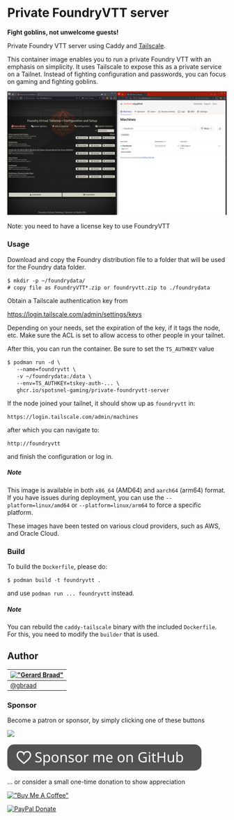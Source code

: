 Private FoundryVTT server
=========================

**Fight goblins, not unwelcome guests!**


Private Foundry VTT server using Caddy and [Tailscale](https://tailscale.com). 

This container image enables you to run a private Foundry VTT with an 
emphasis on simplicity. It uses Tailscale to expose this as a private
service on a Tailnet. Instead of fighting configuration and passwords,
you can focus on gaming and fighting goblins.

![](./screenshot.jpg)


Note: you need to have a license key to use FoundryVTT


### Usage
Download and copy the Foundry distribution file to a folder that will be used for the Foundry data folder.

```
$ mkdir -p ~/foundrydata/
# copy file as FoundryVTT*.zip or foundryvtt.zip to ./foundrydata
```

Obtain a Tailscale authentication key from

   https://login.tailscale.com/admin/settings/keys


Depending on your needs, set the expiration of the key, if it tags the node, etc. Make sure the ACL is set to allow access to other people in your tailnet.

After this, you can run the container. Be sure to set the `TS_AUTHKEY` value


```
$ podman run -d \
   --name=foundryvtt \
   -v ~/foundrydata:/data \
   --env=TS_AUTHKEY=tskey-auth-... \
   ghcr.io/spotsnel-gaming/private-foundryvtt-server
```

If the node joined your tailnet, it should show up as `foundryvtt` in:

    https://login.tailscale.com/admin/machines

after which you can navigate to:

    http://foundryvtt

and finish the configuration or log in.


##### Note

This image is available in both `x86_64` (AMD64) and `aarch64` (arm64) format. If you have issues during deployment, you can use the `--platform=linux/amd64` or `--platform=linux/arm64` to force a specific platform.

These images have been tested on various cloud providers, such as AWS, and Oracle Cloud.


### Build
To build the `Dockerfile`, please do:

```
$ podman build -t foundryvtt .
```

and use `podman run ... foundryvtt` instead.

##### Note
You can rebuild the `caddy-tailscale` binary with the included `Dockerfile`. For this, you need to modify the `builder` that is used.


## Author

| [!["Gerard Braad"](http://gravatar.com/avatar/e466994eea3c2a1672564e45aca844d0.png?s=60)](http://gbraad.nl "Gerard Braad <me@gbraad.nl>") |
|---|
| [@gbraad](https://gbraad.nl/social)  |


### Sponsor
Become a patron or sponsor, by simply clicking one of these buttons

[![](https://c5.patreon.com/external/logo/become_a_patron_button.png)](https://www.patreon.com/gbraad)

[![Github Sponsorship](.github/github_sponsor_btn.svg)](https://github.com/sponsors/gbraad)

... or consider a small one-time donation to show appreciation

[!["Buy Me A Coffee"](https://www.buymeacoffee.com/assets/img/custom_images/orange_img.png)](https://www.buymeacoffee.com/gbraad)

[![PayPal Donate](https://www.paypalobjects.com/en_US/i/btn/btn_donate_SM.gif)](https://www.paypal.com/cgi-bin/webscr?cmd=_donations&business=me%40gbraad%2enl&lc=US&item_name=gbraad&currency_code=USD&bn=PP%2dDonationsBF%3abtn_donate_SM%2egif%3aNonHosted)
